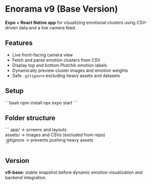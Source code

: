 # Enorama v9 (Base Version)

**Expo + React Native app** for visualizing emotional clusters using CSV-driven data and a live camera feed.

## Features
- Live front-facing camera view  
- Fetch and parse emotion clusters from CSV  
- Display top and bottom Plutchik emotion labels  
- Dynamically preview cluster images and emotion weights  
- Safe `.gitignore` excluding heavy assets and datasets  

## Setup
\`\`\`bash
npm install
npx expo start
\`\`\`

## Folder structure
\`\`\`
app/         → screens and layouts  
assets/      → images and CSVs (excluded from repo)  
.gitignore   → prevents pushing heavy assets  
\`\`\`

## Version
**v9-base:** stable snapshot before dynamic emotion visualization and backend integration.

